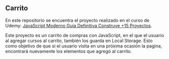 ## **Carrito**

En este repositorio se encuentra el proyecto realizado en el curso de Udemy: [JavaScript Moderno Guía Definitiva Construye +15 Proyectos](https://www.udemy.com/course/javascript-moderno-guia-definitiva-construye-10-proyectos/). 

Este proyecto es un carrito de compras con JavaScript, en el que el usuario al agregar cursos al carrito, también los guarda en Local Storage. Esto como objetivo de que si el usuario visita en una próxima ocasión la pagina, encontrará nuevamente los elementos que agregó al carrito. 


